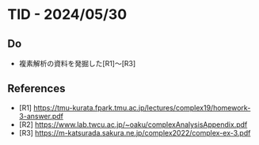 # TID - 2024/05/30
<!--
## Learnings
- 
- 
-->


## Do
- 複素解析の資料を発掘した[R1]～[R3]


<!--
## Reflections & Insights
- 
- 
-->

<!--
## Plans for Tomorrow
- 
- 
-->

## References
- [R1] https://tmu-kurata.fpark.tmu.ac.jp/lectures/complex19/homework-3-answer.pdf
- [R2] https://www.lab.twcu.ac.jp/~oaku/complexAnalysisAppendix.pdf
- [R3] https://m-katsurada.sakura.ne.jp/complex2022/complex-ex-3.pdf

